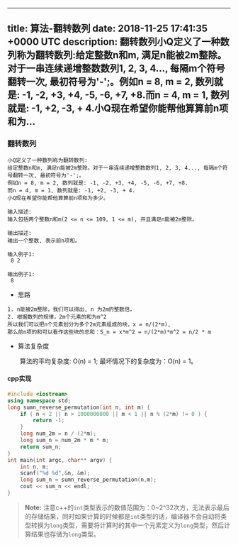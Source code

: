 
---
title: 算法-翻转数列
date: 2018-11-25 17:41:35 +0000 UTC
description: 翻转数列小Q定义了一种数列称为翻转数列:给定整数n和m, 满足n能被2m整除。对于一串连续递增整数数列1, 2, 3, 4..., 每隔m个符号翻转一次, 最初符号为'-';。例如n = 8, m = 2, 数列就是: -1, -2, +3, +4, -5, -6, +7, +8.而n = 4, m = 1, 数列就是: -1, +2, -3, + 4.小Q现在希望你能帮他算算前n项和为...
---
### 翻转数列

```
小Q定义了一种数列称为翻转数列:
给定整数n和m, 满足n能被2m整除。对于一串连续递增整数数列1, 2, 3, 4..., 每隔m个符号翻转一次, 最初符号为'-';。
例如n = 8, m = 2, 数列就是: -1, -2, +3, +4, -5, -6, +7, +8.
而n = 4, m = 1, 数列就是: -1, +2, -3, + 4.
小Q现在希望你能帮他算算前n项和为多少。

输入描述:
输入包括两个整数n和m(2 <= n <= 109, 1 <= m), 并且满足n能被2m整除。

输出描述:
输出一个整数, 表示前n项和。

输入例子1:
 8 2

输出例子1:
 8
```
+ 思路

```
1. n能被2m整除，我们可以得出, n 为2m的整数倍，
2. 根据数列的规律，2m个元素的和为m^2
所以我们可以把n个元素划分为多个2m元素组成的块，x = n/(2*m),
那么前n项的和可以看作这些块的总和：S_n = x*m^2 = n/(2*m)*m^2 = n/2 * m
```

+ 算法复杂度

&ensp;&ensp;&ensp;&ensp;算法的平均复杂度: O(n) = 1; 最坏情况下的复杂度为：O(n) = 1。

#### cpp实现

```cpp
#include <iostream>
using namespace std;
long sumn_reverse_permutation(int n, int m) {
    if ( n < 2 || n > 1000000000 || m < 1 || n % (2*m) != 0 ) {
        return -1;
    }
    long num_2m = n / (2*m);
    long sum_n = num_2m * m * m;
    return sum_n;
}
int main(int argc, char** argv) {
    int n, m;
    scanf("%d %d",&n, &m);
    long sum_n = sumn_reverse_permutation(n,m);
    cout << sum_n << endl;
} 
```

> **Note:** 注意c++的`int`类型表示的数值范围为：0~2^32次方，无法表示最后的存储结果，同时如果计算的时候都是`int`类型的话，编译器不会自动将类型转换为`long`类型，需要将计算时的其中一个元素定义为`long`类型，然后计算结果也存储为`long`类型。

